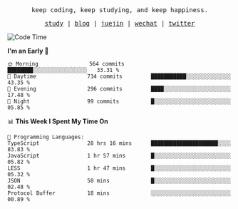 <p align="center">
  <samp>
    <span>keep coding, keep studying, and keep happiness.</span>
  </samp>
</p>

<p align="center">
  <samp>
    <a href="https://github.com/ouduidui/fe-study">study</a> |
    <a href="https://deweyou.me">blog</a>  |
    <a href="https://juejin.cn/user/4309700183594366">juejin</a> |
    <a href="https://user-images.githubusercontent.com/54696834/165071004-6509e3f2-90c3-448c-9d92-3da42b0c2021.jpeg">wechat</a> |
    <a href="https://twitter.com/ouduidui">twitter</a>
  </samp>
</p>

<!--START_SECTION:waka-->
![Code Time](http://img.shields.io/badge/Code%20Time-2%2C529%20hrs%2013%20mins-blue)

**I'm an Early 🐤** 

```text
🌞 Morning                564 commits         ████████░░░░░░░░░░░░░░░░░   33.31 % 
🌆 Daytime                734 commits         ███████████░░░░░░░░░░░░░░   43.35 % 
🌃 Evening                296 commits         ████░░░░░░░░░░░░░░░░░░░░░   17.48 % 
🌙 Night                  99 commits          █░░░░░░░░░░░░░░░░░░░░░░░░   05.85 % 
```


📊 **This Week I Spent My Time On** 

```text
💬 Programming Languages: 
TypeScript               28 hrs 16 mins      █████████████████████░░░░   83.83 % 
JavaScript               1 hr 57 mins        █░░░░░░░░░░░░░░░░░░░░░░░░   05.82 % 
LESS                     1 hr 47 mins        █░░░░░░░░░░░░░░░░░░░░░░░░   05.32 % 
JSON                     50 mins             █░░░░░░░░░░░░░░░░░░░░░░░░   02.48 % 
Protocol Buffer          18 mins             ░░░░░░░░░░░░░░░░░░░░░░░░░   00.89 % 
```


<!--END_SECTION:waka-->
